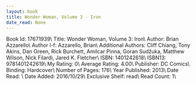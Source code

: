 ```yaml
---
layout: book
title: Wonder Woman, Volume 3 - Iron
date_read: None
---
```


Book Id: 17671939\ 
Title: Wonder Woman, Volume 3: Iron\ 
Author: Brian Azzarello\ 
Author l-f: Azzarello, Brian\ 
Additional Authors: Cliff Chiang, Tony Akins, Dan           Green, Rick Burchett, Amilcar Pinna, Goran Sudžuka, Matthew Wilson, Nick Filardi, Jared K. Fletcher\ 
ISBN: 1401242618\ 
ISBN13: 9781401242619\ 
My Rating: 0\ 
Average Rating: 4.00\ 
Publisher: DC Comics\ 
Binding: Hardcover\ 
Number of Pages: 176\ 
Year Published: 2013\ 
Date Read: \ 
Date Added: 2016/10/29\ 
Exclusive Shelf: read\ 
Read Count: 1\ 

